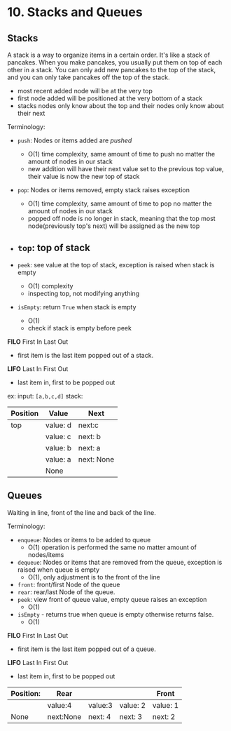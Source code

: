 # 10. Stacks and Queues

## Stacks

A stack is a way to organize items in a certain order. It's like a stack of pancakes. When you make pancakes, you usually put them on top of each other in a stack. You can only add new pancakes to the top of the stack, and you can only take pancakes off the top of the stack. 
- most recent added node will be at the very top
- first node added will be positioned at the very bottom of a stack 
- stacks nodes only know about the top and their nodes only know about their next

Terminology:
- `push`: Nodes or items added are *pushed*
  - O(1) time complexity, same amount of time to push no matter the amount of nodes in our stack
  - new addition will have their next value set to the previous top value, their value is now the new top of stack 
  
- `pop`: Nodes or items removed, empty stack raises exception
  - O(1) time complexity, same amount of time to pop no matter the amount of nodes in our stack
  - popped off node is no longer in stack, meaning that the top most node(previously top's next) will be assigned as the new top

- `top`: top of stack
  - 
- `peek`: see value at the top of stack, exception is raised when stack is empty
  - O(1) complexity
  - inspecting top, not modifying anything
  
- `isEmpty`: return `True` when stack is empty
  - O(1)
  - check if stack is empty before peek
  

**FILO**
  First In Last Out
- first item is the last item popped out of a stack.

**LIFO**
Last In First Out
- last item in, first to be popped out

ex: 
input: `[a,b,c,d]`
stack:

| Position | Value    | Next       |
|----------|----------|------------|
| top      | value: d | next:c     |
|          | value: c | next: b    |
|          | value: b | next: a    |
|          | value: a | next: None |
|          | None     |            | 



## Queues 

Waiting in line, front of the line and back of the line. 

Terminology: 
- `enqueue`:  Nodes or items to be added to queue 
  - O(1) operation is performed the same no matter amount of nodes/items
- `dequeue`: Nodes or items that are removed from the queue, exception is raised when queue is empty
  - O(1), only adjustment is to the front of the line
- `front`: front/first Node of the queue
- `rear`: rear/last Node of the queue.
- `peek`: view front of queue value, empty queue raises an exception
  - O(1)
- `isEmpty` - returns true when queue is empty otherwise returns false.
  - O(1)

**FILO**
  First In Last Out
- first item is the last item popped out of a queue.

**LIFO**
Last In First Out
- last item in, first to be popped out

| Position: | Rear      |         |          | Front    |
|-----------|-----------|---------|----------|----------|
|           | value:4   | value:3 | value: 2 | value: 1 |   
| None      | next:None | next: 4 | next: 3  | next: 2  |